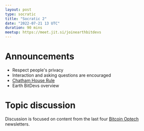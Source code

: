 ```yaml
---
layout: post
type: socratic
title: "Socratic 2"
date: "2022-07-21 13 UTC"
duration: 90 mins
meetup: https://meet.jit.si/joinearthbitdevs
---
```


# Announcements
- Respect people's privacy
- Interaction and asking questions are encouraged
- [Chatham House Rule](https://www.chathamhouse.org/about-us/chatham-house-rule)
- Earth BitDevs overview

# Topic discussion 
Discussion is focused on content from the last four [Bitcoin Optech](https://bitcoinops.org/) newsletters.

